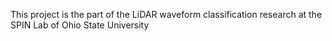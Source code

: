 This project is the part of the LiDAR waveform classification research at the SPIN Lab of Ohio State University